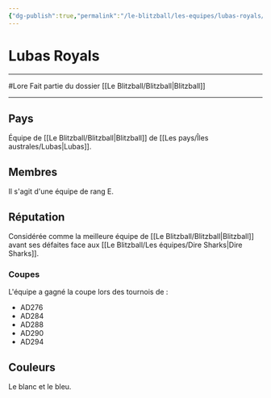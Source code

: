 ```yaml
---
{"dg-publish":true,"permalink":"/le-blitzball/les-equipes/lubas-royals/"}
---
```


# Lubas Royals
---
#Lore 
Fait partie du dossier [[Le Blitzball/Blitzball\|Blitzball]]

-------
## Pays
Équipe de [[Le Blitzball/Blitzball\|Blitzball]] de [[Les pays/Îles australes/Lubas\|Lubas]].
## Membres
Il s'agit d'une équipe de rang E.
## Réputation
Considérée comme la meilleure équipe de [[Le Blitzball/Blitzball\|Blitzball]] avant ses défaites face aux [[Le Blitzball/Les équipes/Dire Sharks\|Dire Sharks]].
### Coupes
L'équipe a gagné la coupe lors des tournois de :
- AD276
- AD284
- AD288
- AD290
- AD294
## Couleurs
Le blanc et le bleu.